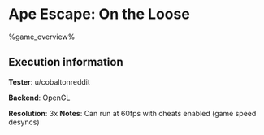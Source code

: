 # Ape Escape: On the Loose 

%game_overview%

## Execution information

**Tester**: u/cobaltonreddit

**Backend**: OpenGL

**Resolution**: 3x
**Notes**: Can run at 60fps with cheats enabled (game speed desyncs)